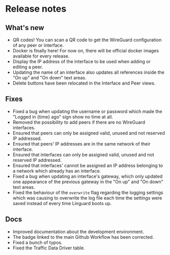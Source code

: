 # Release notes

## What's new

* QR codes! You can scan a QR code to get the WireGuard configuration of any peer or interface.
* Docker is finally here! For now on, there will be official docker images available for every release.
* Display the IP address of the interface to be used when adding or editing a peer.
* Updating the name of an interface also updates all references inside the "On up" and "On down" text areas.
* Delete buttons have been relocated in the Interface and Peer views.

## Fixes

* Fixed a bug when updating the username or password which made the "Logged in {time} ago" sign show no time at all.
* Removed the possibility to add peers if there are no WireGuard interfaces.
* Ensured that peers can only be assigned valid, unused and not reserved IP addressed.
* Ensured that peers' IP addresses are in the same network of their interface.
* Ensured that interfaces can only be assigned valid, unused and not reserved IP addressed.
* Ensured that interfaces' cannot be assigned an IP address belonging to a network which already has an interface.
* Fixed a bug when updating an interface's gateway, which only updated one appearance of the previous gateway in the
  "On up" and "On down" text areas.
* Fixed the behaviour of the ``overwrite`` flag regarding the logging settings which was causing to overwrite the log
  file each time the settings were saved instead of every time Linguard boots up.

## Docs

* Improved documentation about the development environment.
* The badge linked to the main Github Workflow has been corrected.
* Fixed a bunch of typos.
* Fixed the Traffic Data Driver table.